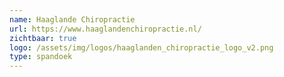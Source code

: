 ```yaml
---
name: Haaglande Chiropractie
url: https://www.haaglandenchiropractie.nl/
zichtbaar: true
logo: /assets/img/logos/haaglanden_chiropractie_logo_v2.png
type: spandoek
---
```

